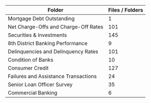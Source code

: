 | Folder                               |   Files / Folders |
|--------------------------------------|-------------------|
| Mortgage Debt Outstanding            |                 1 |
| Net Charge-Offs and Charge-Off Rates |               101 |
| Securities & Investments             |               145 |
| 8th District Banking Performance     |                 9 |
| Delinquencies and Delinquency Rates  |               101 |
| Condition of Banks                   |                10 |
| Consumer Credit                      |               127 |
| Failures and Assistance Transactions |                24 |
| Senior Loan Officer Survey           |                35 |
| Commercial Banking                   |                 6 |